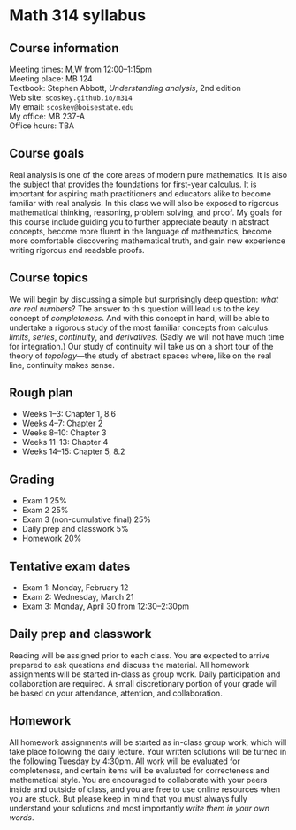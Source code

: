 # Math 314 syllabus

## Course information

Meeting times: M,W from 12:00&ndash;1:15pm  
Meeting place: MB 124  
Textbook: Stephen Abbott, *Understanding analysis*, 2nd edition  
Web site: `scoskey.github.io/m314`  
My email: `scoskey@boisestate.edu`  
My office: MB 237-A  
Office hours: TBA

## Course goals

Real analysis is one of the core areas of modern pure mathematics. It is also the subject that provides the foundations for first-year calculus. It is important for aspiring math practitioners and educators alike to become familiar with real analysis. In this class we will also be exposed to rigorous mathematical thinking, reasoning, problem solving, and proof. My goals for this course include guiding you to further appreciate beauty in abstract concepts, become more fluent in the language of mathematics, become more comfortable discovering mathematical truth, and gain new experience writing rigorous and readable proofs.

## Course topics

We will begin by discussing a simple but surprisingly deep question: *what are real numbers*? The answer to this question will lead us to the key concept of *completeness*. And with this concept in hand, will be able to undertake a rigorous study of the most familiar concepts from calculus: *limits*, *series*, *continuity*, and *derivatives*. (Sadly we will not have much time for integration.) Our study of continuity will take us on a short tour of the theory of *topology*&mdash;the study of abstract spaces where, like on the real line, continuity makes sense.

## Rough plan

* Weeks 1&ndash;3: Chapter 1, 8.6
* Weeks 4&ndash;7: Chapter 2
* Weeks 8&ndash;10: Chapter 3
* Weeks 11&ndash;13: Chapter 4
* Weeks 14&ndash;15: Chapter 5, 8.2

## Grading

* Exam 1 25%
* Exam 2 25%
* Exam 3 (non-cumulative final) 25%
* Daily prep and classwork 5%
* Homework 20%

## Tentative exam dates

* Exam 1: Monday, February 12
* Exam 2: Wednesday, March 21
* Exam 3: Monday, April 30 from 12:30&ndash;2:30pm

## Daily prep and classwork

Reading will be assigned prior to each class. You are expected to arrive prepared to ask questions and discuss the material. All homework assignments will be started in-class as group work. Daily participation and collaboration are required. A small discretionary portion of your grade will be based on your attendance, attention, and collaboration.

## Homework

All homework assignments will be started as in-class group work, which will take place following the daily lecture. Your written solutions will be turned in the following Tuesday by 4:30pm. All work will be evaluated for completeness, and certain items will be evaluated for correcteness and mathematical style. You are encouraged to collaborate with your peers inside and outside of class, and you are free to use online resources when you are stuck. But please keep in mind that you must always fully understand your solutions and most importantly *write them in your own words*.
